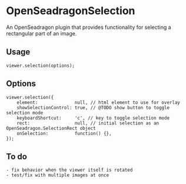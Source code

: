 # OpenSeadragonSelection

An OpenSeadragon plugin that provides functionality for selecting a rectangular part of an image.

## Usage

    viewer.selection(options);

## Options

    viewer.selection({
        element:              null, // html element to use for overlay
        showSelectionControl: true, // @TODO show button to toggle selection mode
        keyboardShortcut:     'c', // key to toggle selection mode
        rect:                 null, // initial selection as an OpenSeadragon.SelectionRect object
        onSelection:          function() {},
    });

## To do

    - fix behavior when the viewer itself is rotated
    - test/fix with multiple images at once
